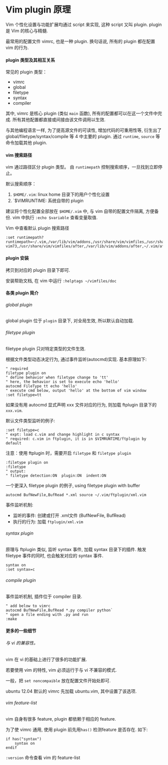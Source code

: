 Vim plugin 原理
===============

Vim 个性化设置与功能扩展均通过 script 来实现, 这种 script 又叫 plugin.
plugin 是 Vim 的核心与精髓.

最常用的配置文件 vimrc, 也是一种 plugin.
换句话说, 所有的 plugin 都在配置 vim 的行为.


#### plugin 类型及其相互关系

常见的 plugin 类型： 

- vimrc
- global
- filetype
- syntax
- compiler

其中, vimrc 是核心 plugin (类似 `main` 函数), 所有的配置都可以在这一个文件中完成.
所有其他配置都直接或间接由该文件调用以生效.

与其他编程语言一样, 为了提高源文件的可读性, 增加代码的可重用性等,
衍生出了 global/filetype/syntax/compile 等 4 中主要的 plugin.
通过 `runtime`, `source` 等命令加载其他 plugin.

#### vim 搜索路径

vim 通过路径区分 plugin 类型。
由 `runtimepath` 控制搜索顺序，一旦找到立即停止。

默认搜索顺序：

1. `$HOME/.vim`: linux home 目录下的用户个性化设置
2. `$VIMRUNTIME: 系统自带的 plugin

建议将个性化配置全部放在 `$HOME/.vim` 中,
与 vim 自带的配置文件隔离, 方便备份.
vim 中执行 `:echo $variable` 查看变量取值.

Vim 中查看默认 plugin 搜索路径

```vim
:set runtimepath?
runtimepath=~/.vim,/var/lib/vim/addons,/usr/share/vim/vimfiles,/usr/share/vim/
vim73,/usr/share/vim/vimfiles/after,/var/lib/vim/addons/after,~/.vim/after
```

#### plugin 安装

拷贝到对应的 plugin 目录下即可.

安装帮助文档, 在 vim 中运行 `:helptags ~/vimfiles/doc`


#### 各类 plugin 简介


###### global plugin

global plugin 位于 `plugin` 目录下, 对全局生效, 所以默认自动加载.

###### filetype plugin

filetype plugin 只对特定类型的文件生效.

根据文件类型动态决定行为, 通过事件监听(autocmd)实现.
基本原理如下:

```vim
" required
filetype plugin on
" define behavior when filetype change to 'tt'
" here, the behavior is set to execute echo 'hello'
autocmd FileType tt echo 'hello'
" execute cmd below, output 'hello' at the bottom of vim window
:set filetype=tt
```

如果没有用 autocmd 显式声明 xxx 文件对应的行为,
则加载 ftplugin 目录下的 `xxx.vim`.

默认文件类型监听的例子:

```vim
:set filetype=c
" expt: load c.vim and change highlight in c syntax
" required: c.vim in ftplugin, it is in $VIMRUNTIME/ftplugin by default
```

注意：使用 ftplugin 时，需要开启 `filetype` 和 `filetype plugin`

```vim
:filetype plugin on
:filetype
" output:
" filetype detection:ON  plugin:ON  indent:ON
```

一个更深入 filetype plugin 的例子, 
using filetype plugin with buffer

```vim
autocmd BufNewFile,BufRead *.xml source ~/.vim/ftplugin/xml.vim
```

事件监听机制:

- 监听的事件: 创建或打开 .xml文件 (BufNewFile, BufRead)
- 执行的行为: 加载 `ftplugin/xml.vim`

###### syntax plugin

原理与 ftplugin 类似, 监听 syntax 事件, 加载 syntax 目录下的插件.
触发 filetype 事件的同时, 也会触发对应的 syntax 事件.

``` vim
syntax on
:set syntax=c
```

###### compile plugin

事件监听机制, 插件位于 compiler 目录.

``` vim
" add below to vimrc
autocmd BufNewFile,BufRead *.py compiler python`
" open a file ending with .py and run
:make
```

#### 更多的一些细节

###### 与 vi 的兼容性。

vim 在 vi 的基础上进行了很多的功能扩展.

若要使用 vim 的特性, vim 必须运行于与 vi 不兼容的模式.

一般，把 `set noncompaible` 放在配置文件开始处即可.

ubuntu 12.04 默认的 vimrc 先加载 ubuntu.vim, 其中设置了该选项.

###### vim feature-list

vim 自身有很多 feature, plugin 都依赖于相应的 feature.

为了使 vimrc 通用, 使用 plugin 前先用`has()` 检测feature 是否存在.
如下:

```vim
if has("syntax")
    syntax on
endif
```

`:version` 命令查看 vim 的 feature-list
